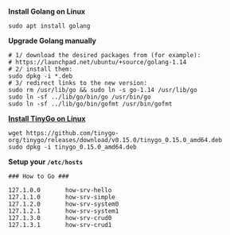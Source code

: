 
**Install Golang on Linux**

```
sudo apt install golang
```

**Upgrade Golang manually**

```
# 1/ download the desired packages from (for example):
# https://launchpad.net/ubuntu/+source/golang-1.14
# 2/ install them:
sudo dpkg -i *.deb
# 3/ redirect links to the new version:
sudo rm /usr/lib/go && sudo ln -s go-1.14 /usr/lib/go
sudo ln -sf ../lib/go/bin/go /usr/bin/go
sudo ln -sf ../lib/go/bin/gofmt /usr/bin/gofmt
```

**[Install TinyGo on Linux](https://tinygo.org/getting-started/linux/)**

```
wget https://github.com/tinygo-org/tinygo/releases/download/v0.15.0/tinygo_0.15.0_amd64.deb
sudo dpkg -i tinygo_0.15.0_amd64.deb
```

**Setup your `/etc/hosts`**

```
### How to Go ###

127.1.0.0       how-srv-hello
127.1.1.0       how-srv-simple
127.1.2.0       how-srv-system0
127.1.2.1       how-srv-system1
127.1.3.0       how-srv-crud0
127.1.3.1       how-srv-crud1
```
